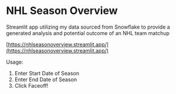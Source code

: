 # NHL Season Overview
Streamlit app utilizing my data sourced from Snowflake to provide a generated analysis and potential outcome of an NHL team matchup

[https://nhlseasonoverview.streamlit.app/](https://nhlseasonoverview.streamlit.app/)

Usage: 
1. Enter Start Date of Season
2. Enter End Date of Season
3. Click Faceoff!



	
    	




